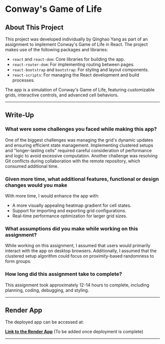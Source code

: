 # Conway's Game of Life

## About This Project
This project was developed individually by Qinghao Yang as part of an assignment to implement Conway's Game of Life in React. The project makes use of the following packages and libraries:

- `react` and `react-dom`: Core libraries for building the app.
- `react-router-dom`: For implementing routing between pages.
- `react-bootstrap` and `bootstrap`: For styling and layout components.
- `react-scripts`: For managing the React development and build processes.

The app is a simulation of Conway's Game of Life, featuring customizable grids, interactive controls, and advanced cell behaviors.

---

## Write-Up

### What were some challenges you faced while making this app?
One of the biggest challenges was managing the grid's dynamic updates and ensuring efficient state management. Implementing clustered setups and "longer-lasting cells" required careful consideration of performance and logic to avoid excessive computation. Another challenge was resolving Git conflicts during collaboration with the remote repository, which consumed additional time.

### Given more time, what additional features, functional or design changes would you make
With more time, I would enhance the app with:
- A more visually appealing heatmap gradient for cell states.
- Support for importing and exporting grid configurations.
- Real-time performance optimization for larger grid sizes.

### What assumptions did you make while working on this assignment?
While working on this assignment, I assumed that users would primarily interact with the app on desktop browsers. Additionally, I assumed that the clustered setup algorithm could focus on proximity-based randomness to form groups.

### How long did this assignment take to complete?
This assignment took approximately 12-14 hours to complete, including planning, coding, debugging, and styling.

---

## Render App
The deployed app can be accessed at:

**[Link to the Render App](#)** (To be added once deployment is complete)

---

